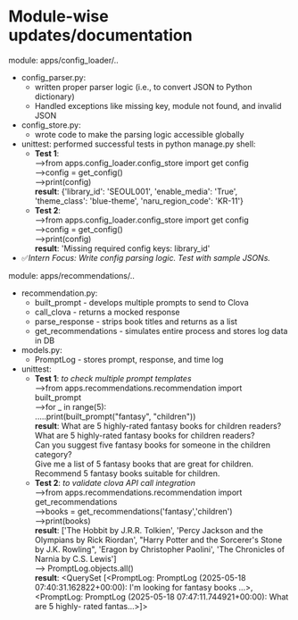 # Module-wise updates/documentation
module: apps/config_loader/..
- config_parser.py: 
  - written proper parser logic (i.e., to convert JSON to Python dictionary)
  - Handled exceptions like missing key, module not found, and invalid JSON
- config_store.py:
  - wrote code to make the parsing logic accessible globally
- unittest: performed successful tests in python manage.py shell:
  - **Test 1**:<br>
   -->from apps.config_loader.config_store import get config<br>
   -->config = get_config()<br>
   -->print(config)<br>
   **result**: {'library_id': 'SEOUL001', 'enable_media': 'True', 'theme_class': 'blue-theme', 'naru_region_code': 'KR-11'}<br>
  - **Test 2**:<br>
   -->from apps.config_loader.config_store import get config<br>
   -->config = get_config()<br>
   -->print(config)<br>
   **result**: 'Missing required config keys: library_id'<br>
- ✅*Intern Focus: Write config parsing logic. Test with sample JSONs.* <br>

module: apps/recommendations/..
- recommendation.py:
  - built_prompt - develops multiple prompts to send to Clova
  - call_clova - returns a mocked response
  - parse_response - strips book titles and returns as a list
  - get_recommendations - simulates entire process and stores log data in DB
- models.py:
  - PromptLog - stores prompt, response, and time log
- unittest:
  - **Test 1**: *to check multiple prompt templates*<br>
   -->from apps.recommendations.recommendation import built_prompt<br>
   -->for _ in range(5):                                           
      .....print(built_prompt("fantasy", "children"))<br>
   **result**: What are 5 highly-rated fantasy books for children readers?<br>
               What are 5 highly-rated fantasy books for children readers? <br>
               Can you suggest five fantasy books for someone in the children category?<br>
               Give me a list of 5 fantasy books that are great for children.<br>
               Recommend 5 fantasy books suitable for children.<br>
  - **Test 2**: *to validate clova API call integration*<br>
    -->from apps.recommendations.recommendation import get_recommendations<br>
    -->books = get_recommendations('fantasy','children')<br>
    -->print(books)<br>
  **result**: ['The Hobbit by J.R.R. Tolkien', 'Percy Jackson and the Olympians by Rick Riordan', "Harry Potter and the Sorcerer's Stone by J.K. Rowling", 'Eragon by Christopher Paolini', 'The                     Chronicles of Narnia by C.S. Lewis']<br>
   --> PromptLog.objects.all()<br>
  **result**: <QuerySet [<PromptLog: PromptLog (2025-05-18 07:40:31.162822+00:00): I'm looking for fantasy books ...>, <PromptLog: PromptLog (2025-05-18 07:47:11.744921+00:00): What are 5 highly-                 rated fantas...>]>
  

